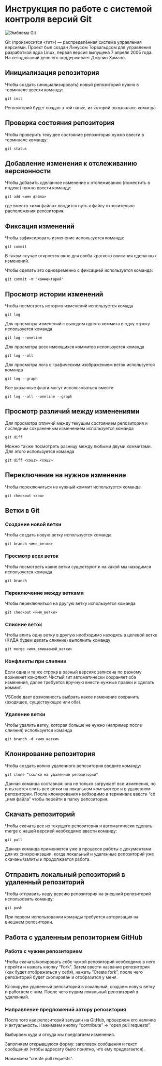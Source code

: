 # **Инструкция по работе с системой контроля версий Git**

![Эмблема Git](git.jpg)

Git (произносится «гит») — распределённая система управления версиями. Проект был создан Линусом Торвальдсом для управления разработкой ядра Linux, первая версия выпущена 7 апреля 2005 года. На сегодняшний день его поддерживает Джунио Хамано.

## Инициализация репозитория

Чтобы создать (инициализировать) новый репозиторий нужно в терминале ввести команду:

    git init

Репозиторий будет создан в той папке, из которой вызывалась команда

## Проверка состояния репозитория

Чтобы проверить текущее состояние репозитория нужно ввести в терминале команду:

    git status

## Добавление изменения к отслеживанию версионности

Чтобы добавить сделанное изменение к отслеживанию (поместить в индекс) нужно ввести команду:

    git add <имя файла>

где вместо <имя файла> вводится путь к файлу относительно расположения репозитория.

## Фиксация изменений

Чтобы зафиксировать изменение используется команда:

    git commit

В таком случае откроется окно для ввоба краткого описания сделанных изменений.

Чтобы сделать это одновременно с фиксацией используется команда:

    git commit -m "комментарий"

## Просмотр истории изменений

Чтобы посмотреть историю изменений используется комада

    git log

Для просмотра изменений с выводом одного коммита в одну строку используется команда

    git log --oneline

Для просмотра всех имеющихся коммитов используется команда

    git log --all

Для просмотра лога с графическим изображением веток используется команда

    git log --graph

Все указанные флаги могут использоваться вместе:

    git log --all --oneline --graph

## Просмотр различий между изменениями

Для просмотра отличий между текущим состоянием репозитория и последним сохраненным изменением используется команда

    git diff

Можно также посмотреть разницу между любыми двуми коммитами. Для этого используется команда

    git diff <хэш1> <хэш2>

## Переключение на нужное изменение

Чтобы переключиться на нужный коммит используется команда

    git checkout <хэш>

## Ветки в Git

### Создание новой ветки

Чтобы создать новую ветку используется команда

    git branch <имя_ветки>

### Просмотр всех веток

Чтобы посмотреть какие ветки существуют и на какой мы находимся используется команда

    git branch

### Переключение между ветками

Чтобы переключиться на другую ветку используется команда

    git checkout <имя_ветки>

### Слияние веток

Чтобы влить одну ветку в другую необходимо находясь в целевой ветке (КУДА будем делать слияние) выполнить команду

    git merge <имя_вливаемой_ветки>

### Конфликты при слиянии

Если одна и та же строка в разный версиях записана по разному возникнет конфликт.
Чистый гит автоматически сохраняет оба изменения, далее требуется вручную внести нужные правки и сделать коммит.

VSСode дает возможность выбрать какое изменение сохранить (входящее, существующее или оба).

### Удаление ветки

Чтобы удалить ветку, которая больше не нужно (например после слияния) используется команда

    git branch -d <имя_ветки>

## Клонирование репозитория
    
Чтобы создать копию удаленного репозитория введите команду:
    
    git clone “ссылка на удаленный репозиторий”
    
Данная команда составная: она не только загружает все изменения, но и пытается слить все ветки на локальном компьютере и в удаленном репозитории.
После клонирования необходимо в терминале ввести “cd _имя файла” чтобы перейти в папку репозитория.

## Скачать репозиторий

Чтобы скачать все из текущего репозитория и автоматически сделать merge с нашей версией необходимо ввести команду:

    git pull

Данная команда применяется уже в процессе работы с документами для их синхронизации, когда локальный и удаленные репозиторий уже скачаны/залиты и продолжается работа.

## Отправить локальный репозиторий в удаленный репозиторий

Чтобы отправить нашу версию репозитория на внешний репозиторий использовать команду:

    git push

При первом использовании команды требуется авторизация на внешнем репозитории.

## Работа с удаленным репозиторием GitHub

### Работа с чужим репозиторием

Чтобы скачать/копировать себе чужой репозиторий необходимо в него перейти и нажать кнопку “Fork”. Затем ввести название репозитория (как будет отображаться у себя), нажать “Create fork”, после чего репозиторий будет скопирован и отобразится у меня.

Клонируем удаленный репозиторий в локальный, создаем новую ветку и работаем с ним. После чего пушим локальный репозиторий в удаленный.

### Направление предложений автору репозитория

После того как репозиторий запушин на GitHub, проверяем его наличие и актуальность. Нажимаем кнопку “contribute” → “open pull requests”.

Выбираем куда и откуда мы предлагаем изменения.

Заполняем открывшуюся форму: заголовок сообщения и текст сообщения (чтобы адресату было понятно, что ему предлагается).

Нажимаем “create pull requests”.

